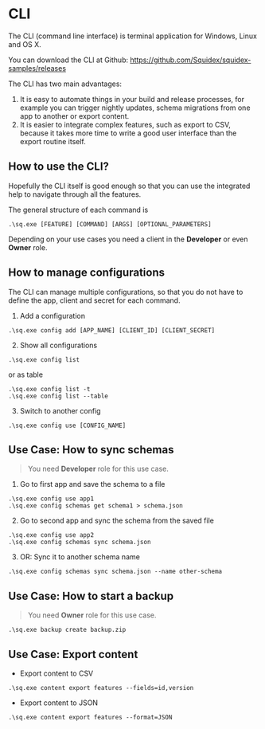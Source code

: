 # CLI

The CLI (command line interface) is terminal application for Windows, Linux and OS X.

You can download the CLI at Github: https://github.com/Squidex/squidex-samples/releases

The CLI has two main advantages:

1. It is easy to automate things in your build and release processes, for example you can trigger nightly updates, schema migrations from one app to another or export content.
2. It is easier to integrate complex features, such as export to CSV, because it takes more time to write a good user interface than the export routine itself.

## How to use the CLI?

Hopefully the CLI itself is good enough so that you can use the integrated help to navigate through all the features.

The general structure of each command is

```
.\sq.exe [FEATURE] [COMMAND] [ARGS] [OPTIONAL_PARAMETERS]
````

Depending on your use cases you need a client in the **Developer** or even **Owner** role.

## How to manage configurations

The CLI can manage multiple configurations, so that you do not have to define the app, client and secret for each command.

1. Add a configuration

```
.\sq.exe config add [APP_NAME] [CLIENT_ID] [CLIENT_SECRET]
```

2. Show all configurations

```
.\sq.exe config list
```

or as table

```
.\sq.exe config list -t
.\sq.exe config list --table
```

3. Switch to another config

```
.\sq.exe config use [CONFIG_NAME]
```

## Use Case: How to sync schemas

> You need **Developer** role for this use case.

1. Go to first app and save the schema to a file

```
.\sq.exe config use app1
.\sq.exe config schemas get schema1 > schema.json
```

2. Go to second app and sync the schema from the saved file

```
.\sq.exe config use app2
.\sq.exe config schemas sync schema.json
```

3. OR: Sync it to another schema name

```
.\sq.exe config schemas sync schema.json --name other-schema
```

## Use Case: How to start a backup

> You need **Owner** role for this use case.

```
.\sq.exe backup create backup.zip
```

## Use Case: Export content

* Export content to CSV

```
.\sq.exe content export features --fields=id,version
```

* Export content to JSON

```
.\sq.exe content export features --format=JSON
```